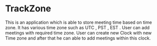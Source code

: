 # TrackZone



This is an application which is able to store meeting time based on time zone. It has various time zone such as UTC , PST , EST . User can add meetings with required time zone. User can create new Clock with new Time zone and after that he can able to add meetings within this clock.
